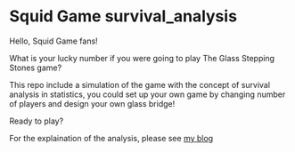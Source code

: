 # Squid Game survival_analysis

Hello, Squid Game fans!

What is your lucky number if you were going to play The Glass Stepping Stones game?

This repo include a simulation of the game with the concept of survival analysis in statistics, you could set up your own game by changing number of players and design your own glass bridge! 

Ready to play?

For the explaination of the analysis, please see [my blog](https://mingjiezhao.github.io/2021-10-17-survival_analysis_squid_game/)
